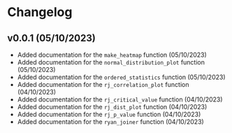 # Changelog


## v0.0.1 (05/10/2023)

- Added documentation for the ```make_heatmap``` function (05/10/2023)
- Added documentation for the ```normal_distribution_plot``` function (05/10/2023)
- Added documentation for the ```ordered_statistics``` function (05/10/2023)
- Added documentation for the ```rj_correlation_plot``` function (04/10/2023)
- Added documentation for the ```rj_critical_value``` function (04/10/2023)
- Added documentation for the ```rj_dist_plot``` function (04/10/2023)
- Added documentation for the ```rj_p_value``` function (04/10/2023)
- Added documentation for the ```ryan_joiner``` function (04/10/2023)





